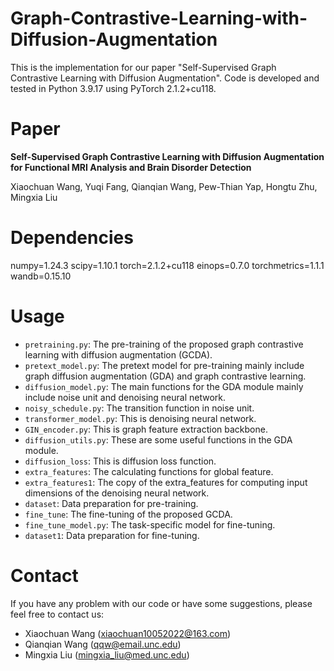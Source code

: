 # Graph-Contrastive-Learning-with-Diffusion-Augmentation
This is the implementation for our paper "Self-Supervised Graph Contrastive Learning with Diffusion Augmentation". Code is developed and tested in Python 3.9.17 using PyTorch 2.1.2+cu118.

# Paper
**Self-Supervised Graph Contrastive Learning with Diffusion Augmentation for Functional MRI Analysis and Brain Disorder Detection** 

Xiaochuan Wang, Yuqi Fang, Qianqian Wang, Pew-Thian Yap, Hongtu Zhu, Mingxia Liu

# Dependencies 
numpy=1.24.3
scipy=1.10.1
torch=2.1.2+cu118
einops=0.7.0
torchmetrics=1.1.1
wandb=0.15.10

# Usage
- `pretraining.py`: The pre-training of the proposed graph contrastive learning with diffusion augmentation (GCDA).
- `pretext_model.py`: The pretext model for pre-training mainly include graph diffusion augmentation (GDA) and graph contrastive learning.
- `diffusion_model.py`: The main functions for the GDA module mainly include noise unit and denoising neural network.
- `noisy_schedule.py`: The transition function in noise unit.
- `transformer_model.py`: This is denoising neural network.
- `GIN_encoder.py`: This is graph feature extraction backbone. 
- `diffusion_utils.py`: These are some useful functions in the GDA module. 
- `diffusion_loss`: This is diffusion loss function.
- `extra_features`: The calculating functions for global feature. 
- `extra_features1`: The copy of the extra_features for computing input dimensions of the denoising neural network. 
- `dataset`: Data preparation for pre-training. 
- `fine_tune`: The fine-tuning of the proposed GCDA.
- `fine_tune_model.py`: The task-specific model for fine-tuning.
- `dataset1`: Data preparation for fine-tuning. 

# Contact
If you have any problem with our code or have some suggestions, please feel free to contact us: 

- Xiaochuan Wang (xiaochuan10052022@163.com)
- Qianqian Wang (qqw@email.unc.edu)
- Mingxia Liu (mingxia_liu@med.unc.edu)
